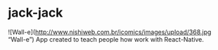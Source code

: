# jack-jack
![Wall-e](http://www.nishiweb.com.br/icomics/images/upload/368.jpg “Wall-e”)
App created to teach people how work with React-Native.
